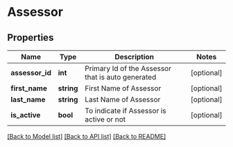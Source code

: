 # Assessor

## Properties
Name | Type | Description | Notes
------------ | ------------- | ------------- | -------------
**assessor_id** | **int** | Primary Id of the Assessor that is auto generated | [optional] 
**first_name** | **string** | First Name of Assessor | [optional] 
**last_name** | **string** | Last Name of Assessor | [optional] 
**is_active** | **bool** | To indicate if Assessor is active or not | [optional] 

[[Back to Model list]](../../README.md#documentation-for-models) [[Back to API list]](../../README.md#documentation-for-api-endpoints) [[Back to README]](../../README.md)

